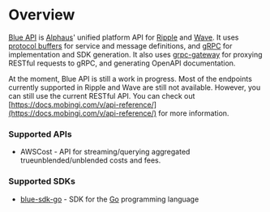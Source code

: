 # Overview

[Blue API](https://github.com/alphauslabs/blueapi) is [Alphaus](https://alphaus.cloud/en/)' unified platform API for [Ripple](https://alphaus.cloud/en/product/ripple/) and [Wave](https://alphaus.cloud/en/product/wave/). It uses [protocol buffers](https://developers.google.com/protocol-buffers/) for service and message definitions, and [gRPC](https://grpc.io/) for implementation and SDK generation. It also uses [grpc-gateway](https://grpc-ecosystem.github.io/grpc-gateway/) for proxying RESTful requests to gRPC, and generating OpenAPI documentation.

At the moment, Blue API is still a work in progress. Most of the endpoints currently supported in Ripple and Wave are still not available. However, you can still use the current RESTful API. You can check out [https://docs.mobingi.com/v/api-reference/](https://docs.mobingi.com/v/api-reference/) for more information.

### Supported APIs

- AWSCost - API for streaming/querying aggregated trueunblended/unblended costs and fees.

### Supported SDKs

- [blue-sdk-go](https://github.com/alphauslabs/blue-sdk-go) - SDK for the [Go](https://golang.org/) programming language
